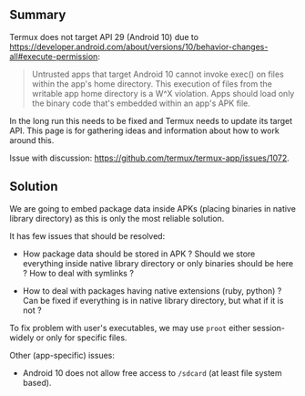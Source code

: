 ## Summary
Termux does not target API 29 (Android 10) due to
https://developer.android.com/about/versions/10/behavior-changes-all#execute-permission:

> Untrusted apps that target Android 10 cannot invoke exec() on files within
the app's home directory. This execution of files from the writable app home
directory is a W^X violation. Apps should load only the binary code that's
embedded within an app's APK file.

In the long run this needs to be fixed and Termux needs to update its target API.
This page is for gathering ideas and information about how to work around this.

Issue with discussion: https://github.com/termux/termux-app/issues/1072.

## Solution

We are going to embed package data inside APKs (placing binaries in native library
directory) as this is only the most reliable solution.

It has few issues that should be resolved:

* How package data should be stored in APK ? Should we store everything inside
  native library directory or only binaries should be here ? How to deal with
  symlinks ?

* How to deal with packages having native extensions (ruby, python) ? Can be fixed
  if everything is in native library directory, but what if it is not ?

To fix problem with user's executables, we may use `proot` either session-widely
or only for specific files.

Other (app-specific) issues:

* Android 10 does not allow free access to `/sdcard` (at least file system based).
